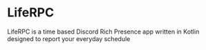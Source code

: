 # LifeRPC
LifeRPC is a time based Discord Rich Presence app written in Kotlin designed to report your everyday schedule

